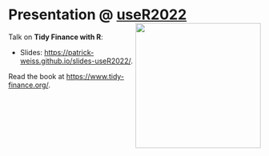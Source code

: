 # Presentation @ [useR2022](https://user2022.r-project.org/) <img class="logo" src="imgages/cover.jpg" align="right" style="width:250px;" />

Talk on **Tidy Finance with R**:

- Slides: https://patrick-weiss.github.io/slides-useR2022/.


Read the book at https://www.tidy-finance.org/.
